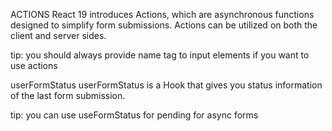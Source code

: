 ACTIONS
React 19 introduces Actions, which are asynchronous functions designed to simplify form submissions. Actions can be utilized on both the client and server sides.

tip: you should always provide name tag to input elements if you want to use actions

userFormStatus
userFormStatus is a Hook that gives you status information of the last form submission.

tip: you can use useFormStatus for pending for async forms

